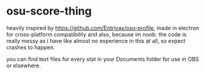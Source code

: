 # osu-score-thing
heavily inspired by https://github.com/Entrivax/osu-profile, made in electron for cross-platform compatibility and also, because im noob.
the code is really messy as i have like almost no experience in this at all, so expect crashes to happen.

you can find text files for every stat in your Documents folder for use in OBS or elsewhere.